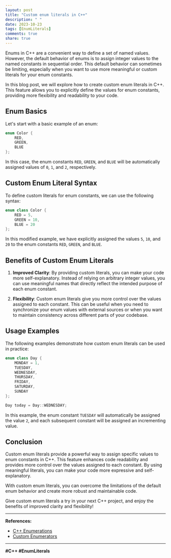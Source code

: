 ```yaml
---
layout: post
title: "Custom enum literals in C++"
description: " "
date: 2023-10-23
tags: [EnumLiterals]
comments: true
share: true
---
```


Enums in C++ are a convenient way to define a set of named values. However, the default behavior of enums is to assign integer values to the named constants in sequential order. This default behavior can sometimes be limiting, especially when you want to use more meaningful or custom literals for your enum constants.

In this blog post, we will explore how to create custom enum literals in C++. This feature allows you to explicitly define the values for enum constants, providing more flexibility and readability to your code.

## Enum Basics

Let's start with a basic example of an enum:

```cpp
enum Color {
    RED,
    GREEN,
    BLUE
};
```

In this case, the enum constants `RED`, `GREEN`, and `BLUE` will be automatically assigned values of `0`, `1`, and `2`, respectively.

## Custom Enum Literal Syntax

To define custom literals for enum constants, we can use the following syntax:

```cpp
enum class Color {
    RED = 5,
    GREEN = 10,
    BLUE = 20
};
```

In this modified example, we have explicitly assigned the values `5`, `10`, and `20` to the enum constants `RED`, `GREEN`, and `BLUE`.

## Benefits of Custom Enum Literals

1. **Improved Clarity**: By providing custom literals, you can make your code more self-explanatory. Instead of relying on arbitrary integer values, you can use meaningful names that directly reflect the intended purpose of each enum constant.

2. **Flexibility**: Custom enum literals give you more control over the values assigned to each constant. This can be useful when you need to synchronize your enum values with external sources or when you want to maintain consistency across different parts of your codebase.

## Usage Examples

The following examples demonstrate how custom enum literals can be used in practice:

```cpp
enum class Day {
    MONDAY = 1,
    TUESDAY,
    WEDNESDAY,
    THURSDAY,
    FRIDAY,
    SATURDAY,
    SUNDAY
};

Day today = Day::WEDNESDAY;
```

In this example, the enum constant `TUESDAY` will automatically be assigned the value `2`, and each subsequent constant will be assigned an incrementing value. 

## Conclusion

Custom enum literals provide a powerful way to assign specific values to enum constants in C++. This feature enhances code readability and provides more control over the values assigned to each constant. By using meaningful literals, you can make your code more expressive and self-explanatory.

With custom enum literals, you can overcome the limitations of the default enum behavior and create more robust and maintainable code.

Give custom enum literals a try in your next C++ project, and enjoy the benefits of improved clarity and flexibility! 

---

**References:**
- [C++ Enumerations](https://en.cppreference.com/w/cpp/language/enum)
- [Custom Enumerators](https://www.learncpp.com/cpp-tutorial/another-few-enumeration-tricks/) 

---

**#C++ #EnumLiterals**